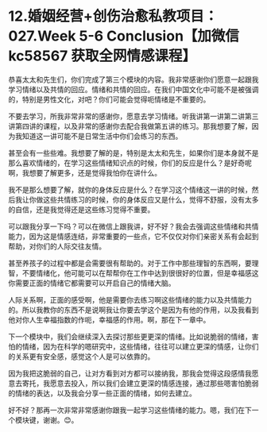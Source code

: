 # 12.婚姻经营+创伤治愈私教项目：027.Week 5-6 Conclusion【加微信 kc58567 获取全网情感课程】

恭喜太太和先生们，你们完成了第三个模块的内容。我非常感谢你们愿意一起跟我学习情绪以及共情的回应。情绪和共情的回应。在我们中国文化中可能不是被强调的，特别是男性文化，对吧？你们可能会觉得呃情绪是不重要的。

不要去学习，所我非常非常的感谢你，愿意去学习情绪。听我讲第一讲第二讲第三讲第四讲的课程，以及非常的感谢你去配合我做第五讲的练习。那我想要了解，因为我知道这一讲可能不是日常生活中你们会练习的东西。

甚至会有一些些难。我想要了解的是，特别是太太和先生，如果你们是本身就不是那么喜欢情绪的，在学习这些情绪知识点的时候，你们的反应是什么？是好奇呢啊，我想要了解更多，还是觉得我怕你在讲什么。

我不是那么想要了解，就你的身体反应是什么？在学习这个情绪这一讲的时候，然后我让你做这些共情练习的时候，你的身体反应又是什么，觉得不舒服，没有太多的自信，还是我觉得还是这些练习觉得不重要。

可以跟我分享一下吗？可以在微信上跟我讲，好不好？我会去强调这些情绪和共情能力，因为这是情感连结，非常重要的一些点，它不仅仅对你们亲密关系有会起到帮助，对你们的人际交往友情。

甚至养孩子的过程中都是会需要很有帮助的。对于工作中那些理智的东西啊，要理智，不要情绪化，他可能可以在帮帮你在工作中达到很很好的位置，但是幸福感这你需要正面的情绪它都需要可以开启自己的情绪大脑。

人际关系啊，正面的感受啊，他是需要你去练习啊这些情绪的能力以及共情能力的。所以我教你的东西不是说啊我让你要去学这个是因为有他的作用，以及我看到他对你人生幸福指数的作呃，幸福感的作用。啊，那在下一章中。

下一个模块中，我们会继续深入去探讨那些更更深的情绪。比如说脆弱的情绪，害怕的情绪，因为在科学的嗯研究中，这些情绪，往往可以建立更深的情感，让你们的关系更有安全感，感觉这个人是可以依靠的。

因为我把这脆弱的自己，让对方看到对方都可以接纳我，那我会觉得这段感情我愿意去寄托，我愿意去投入，所以我们会建立更深的情感连接，通过那些嗯害怕脆弱的情绪的表达，以及我会分享一些正面的情绪，如何去建立。

好不好？那再一次非常非常感谢你跟我一起学习这些情绪的能力。嗯，我们在下一个模块键，谢谢。😊。